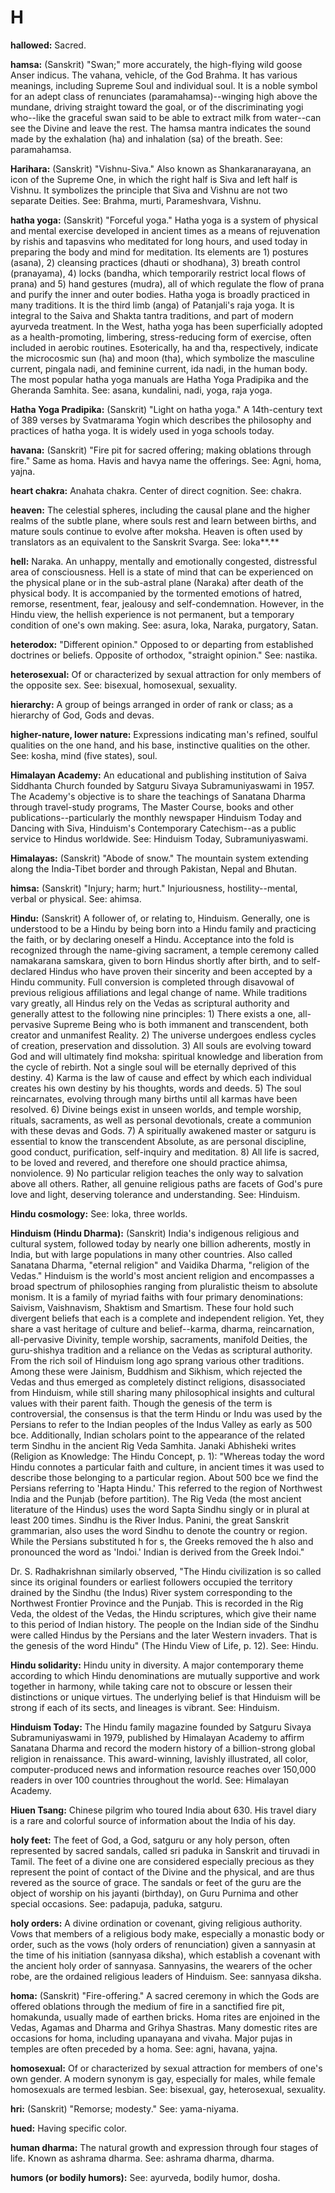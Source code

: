 H
=

**hallowed:** Sacred.

**hamsa:** (Sanskrit) "Swan;" more accurately, the high-flying wild
goose Anser indicus. The vahana, vehicle, of the God Brahma. It has
various meanings, including Supreme Soul and individual soul. It is a
noble symbol for an adept class of renunciates (paramahamsa)--winging
high above the mundane, driving straight toward the goal, or of the
discriminating yogi who--like the graceful swan said to be able to
extract milk from water--can see the Divine and leave the rest. The
hamsa mantra indicates the sound made by the exhalation (ha) and
inhalation (sa) of the breath. See: paramahamsa.

**Harihara:** (Sanskrit) "Vishnu-Siva." Also known as Shankaranarayana,
an icon of the Supreme One, in which the right half is Siva and left
half is Vishnu. It symbolizes the principle that Siva and Vishnu are not
two separate Deities. See: Brahma, murti, Parameshvara, Vishnu.

**hatha yoga:** (Sanskrit) "Forceful yoga." Hatha yoga is a system of
physical and mental exercise developed in ancient times as a means of
rejuvenation by rishis and tapasvins who meditated for long hours, and
used today in preparing the body and mind for meditation. Its elements
are 1) postures (asana), 2) cleansing practices (dhauti or shodhana), 3)
breath control (pranayama), 4) locks (bandha, which temporarily restrict
local flows of prana) and 5) hand gestures (mudra), all of which
regulate the flow of prana and purify the inner and outer bodies. Hatha
yoga is broadly practiced in many traditions. It is the third limb
(anga) of Patanjali's raja yoga. It is integral to the Saiva and Shakta
tantra traditions, and part of modern ayurveda treatment. In the West,
hatha yoga has been superficially adopted as a health-promoting,
limbering, stress-reducing form of exercise, often included in aerobic
routines. Esoterically, ha and tha, respectively, indicate the
microcosmic sun (ha) and moon (tha), which symbolize the masculine
current, pingala nadi, and feminine current, ida nadi, in the human
body. The most popular hatha yoga manuals are Hatha Yoga Pradipika and
the Gheranda Samhita. See: asana, kundalini, nadi, yoga, raja yoga.

**Hatha Yoga Pradipika:** (Sanskrit) "Light on hatha yoga." A
14th-century text of 389 verses by Svatmarama Yogin which describes the
philosophy and practices of hatha yoga. It is widely used in yoga
schools today.

**havana:** (Sanskrit) "Fire pit for sacred offering; making oblations
through fire." Same as homa. Havis and havya name the offerings. See:
Agni, homa, yajna.

**heart chakra:** Anahata chakra. Center of direct cognition. See:
chakra.

**heaven:** The celestial spheres, including the causal plane and the
higher realms of the subtle plane, where souls rest and learn between
births, and mature souls continue to evolve after moksha. Heaven is
often used by translators as an equivalent to the Sanskrit Svarga. See:
loka**.**

**hell:** Naraka. An unhappy, mentally and emotionally congested,
distressful area of consciousness. Hell is a state of mind that can be
experienced on the physical plane or in the sub-astral plane (Naraka)
after death of the physical body. It is accompanied by the tormented
emotions of hatred, remorse, resentment, fear, jealousy and
self-condemnation. However, in the Hindu view, the hellish experience is
not permanent, but a temporary condition of one's own making. See:
asura, loka, Naraka, purgatory, Satan.

**heterodox:** "Different opinion." Opposed to or departing from
established doctrines or beliefs. Opposite of orthodox, "straight
opinion." See: nastika.

**heterosexual:** Of or characterized by sexual attraction for only
members of the opposite sex. See: bisexual, homosexual, sexuality.

**hierarchy:** A group of beings arranged in order of rank or class; as
a hierarchy of God, Gods and devas.

**higher-nature, lower nature:** Expressions indicating man's refined,
soulful qualities on the one hand, and his base, instinctive qualities
on the other. See: kosha, mind (five states), soul.

**Himalayan Academy:** An educational and publishing institution of
Saiva Siddhanta Church founded by Satguru Sivaya Subramuniyaswami in
1957. The Academy's objective is to share the teachings of Sanatana
Dharma through travel-study programs, The Master Course, books and other
publications--particularly the monthly newspaper Hinduism Today and
Dancing with Siva, Hinduism's Contemporary Catechism--as a public
service to Hindus worldwide. See: Hinduism Today, Subramuniyaswami.

**Himalayas:** (Sanskrit) "Abode of snow." The mountain system extending
along the India-Tibet border and through Pakistan, Nepal and Bhutan.

**himsa:** (Sanskrit) "Injury; harm; hurt." Injuriousness,
hostility--mental, verbal or physical. See: ahimsa.

**Hindu:** (Sanskrit) A follower of, or relating to, Hinduism.
Generally, one is understood to be a Hindu by being born into a Hindu
family and practicing the faith, or by declaring oneself a Hindu.
Acceptance into the fold is recognized through the name-giving
sacrament, a temple ceremony called namakarana samskara, given to born
Hindus shortly after birth, and to self-declared Hindus who have proven
their sincerity and been accepted by a Hindu community. Full conversion
is completed through disavowal of previous religious affiliations and
legal change of name. While traditions vary greatly, all Hindus rely on
the Vedas as scriptural authority and generally attest to the following
nine principles: 1) There exists a one, all-pervasive Supreme Being who
is both immanent and transcendent, both creator and unmanifest Reality.
2) The universe undergoes endless cycles of creation, preservation and
dissolution. 3) All souls are evolving toward God and will ultimately
find moksha: spiritual knowledge and liberation from the cycle of
rebirth. Not a single soul will be eternally deprived of this destiny.
4) Karma is the law of cause and effect by which each individual creates
his own destiny by his thoughts, words and deeds. 5) The soul
reincarnates, evolving through many births until all karmas have been
resolved. 6) Divine beings exist in unseen worlds, and temple worship,
rituals, sacraments, as well as personal devotionals, create a communion
with these devas and Gods. 7) A spiritually awakened master or satguru
is essential to know the transcendent Absolute, as are personal
discipline, good conduct, purification, self-inquiry and meditation. 8)
All life is sacred, to be loved and revered, and therefore one should
practice ahimsa, nonviolence. 9) No particular religion teaches the only
way to salvation above all others. Rather, all genuine religious paths
are facets of God's pure love and light, deserving tolerance and
understanding. See: Hinduism.

**Hindu cosmology:** See: loka, three worlds.

**Hinduism (Hindu Dharma):** (Sanskrit) India's indigenous religious and
cultural system, followed today by nearly one billion adherents, mostly
in India, but with large populations in many other countries. Also
called Sanatana Dharma, "eternal religion" and Vaidika Dharma, "religion
of the Vedas." Hinduism is the world's most ancient religion and
encompasses a broad spectrum of philosophies ranging from pluralistic
theism to absolute monism. It is a family of myriad faiths with four
primary denominations: Saivism, Vaishnavism, Shaktism and Smartism.
These four hold such divergent beliefs that each is a complete and
independent religion. Yet, they share a vast heritage of culture and
belief--karma, dharma, reincarnation, all-pervasive Divinity, temple
worship, sacraments, manifold Deities, the guru-shishya tradition and a
reliance on the Vedas as scriptural authority. From the rich soil of
Hinduism long ago sprang various other traditions. Among these were
Jainism, Buddhism and Sikhism, which rejected the Vedas and thus emerged
as completely distinct religions, disassociated from Hinduism, while
still sharing many philosophical insights and cultural values with their
parent faith. Though the genesis of the term is controversial, the
consensus is that the term Hindu or Indu was used by the Persians to
refer to the Indian peoples of the Indus Valley as early as 500 bce.
Additionally, Indian scholars point to the appearance of the related
term Sindhu in the ancient Rig Veda Samhita. Janaki Abhisheki writes
(Religion as Knowledge: The Hindu Concept, p. 1): "Whereas today the
word Hindu connotes a particular faith and culture, in ancient times it
was used to describe those belonging to a particular region. About 500
bce we find the Persians referring to 'Hapta Hindu.' This referred to
the region of Northwest India and the Punjab (before partition). The Rig
Veda (the most ancient literature of the Hindus) uses the word Sapta
Sindhu singly or in plural at least 200 times. Sindhu is the River
Indus. Panini, the great Sanskrit grammarian, also uses the word Sindhu
to denote the country or region. While the Persians substituted h for s,
the Greeks removed the h also and pronounced the word as 'Indoi.' Indian
is derived from the Greek Indoi."

Dr. S. Radhakrishnan similarly observed, "The Hindu civilization is so
called since its original founders or earliest followers occupied the
territory drained by the Sindhu (the Indus) River system corresponding
to the Northwest Frontier Province and the Punjab. This is recorded in
the Rig Veda, the oldest of the Vedas, the Hindu scriptures, which give
their name to this period of Indian history. The people on the Indian
side of the Sindhu were called Hindus by the Persians and the later
Western invaders. That is the genesis of the word Hindu" (The Hindu View
of Life, p. 12). See: Hindu.

**Hindu solidarity:** Hindu unity in diversity. A major contemporary
theme according to which Hindu denominations are mutually supportive and
work together in harmony, while taking care not to obscure or lessen
their distinctions or unique virtues. The underlying belief is that
Hinduism will be strong if each of its sects, and lineages is vibrant.
See: Hinduism.

**Hinduism Today:** The Hindu family magazine founded by Satguru Sivaya
Subramuniyaswami in 1979, published by Himalayan Academy to affirm
Sanatana Dharma and record the modern history of a billion-strong global
religion in renaissance. This award-winning, lavishly illustrated, all
color, computer-produced news and information resource reaches over
150,000 readers in over 100 countries throughout the world. See:
Himalayan Academy.

**Hiuen Tsang:** Chinese pilgrim who toured India about 630. His travel
diary is a rare and colorful source of information about the India of
his day.

**holy feet:** The feet of God, a God, satguru or any holy person, often
represented by sacred sandals, called sri paduka in Sanskrit and
tiruvadi in Tamil. The feet of a divine one are considered especially
precious as they represent the point of contact of the Divine and the
physical, and are thus revered as the source of grace. The sandals or
feet of the guru are the object of worship on his jayanti (birthday), on
Guru Purnima and other special occasions. See: padapuja, paduka,
satguru.

**holy orders:** A divine ordination or covenant, giving religious
authority. Vows that members of a religious body make, especially a
monastic body or order, such as the vows (holy orders of renunciation)
given a sannyasin at the time of his initiation (sannyasa diksha), which
establish a covenant with the ancient holy order of sannyasa.
Sannyasins, the wearers of the ocher robe, are the ordained religious
leaders of Hinduism. See: sannyasa diksha.

**homa:** (Sanskrit) "Fire-offering." A sacred ceremony in which the
Gods are offered oblations through the medium of fire in a sanctified
fire pit, homakunda, usually made of earthen bricks. Homa rites are
enjoined in the Vedas, Agamas and Dharma and Grihya Shastras. Many
domestic rites are occasions for homa, including upanayana and vivaha.
Major pujas in temples are often preceded by a homa. See: agni, havana,
yajna.

**homosexual:** Of or characterized by sexual attraction for members of
one's own gender. A modern synonym is gay, especially for males, while
female homosexuals are termed lesbian. See: bisexual, gay, heterosexual,
sexuality.

**hri:** (Sanskrit) "Remorse; modesty." See: yama-niyama.

**hued:** Having specific color.

**human dharma:** The natural growth and expression through four stages
of life. Known as ashrama dharma. See: ashrama dharma, dharma.

**humors (or bodily humors):** See: ayurveda, bodily humor, dosha.


